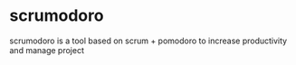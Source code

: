 scrumodoro
==========

scrumodoro is a tool based on scrum + pomodoro to increase productivity and manage project